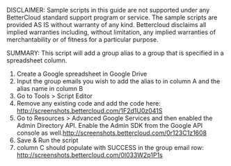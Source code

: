 DISCLAIMER: Sample scripts in this guide are not supported under any BetterCloud standard support program or service. The sample scripts are provided AS IS without warranty of any kind. Bettercloud disclaims all implied warranties including, without limitation, any implied warranties of merchantability or of fitness for a particular purpose.

SUMMARY: This script will add a group alias to a group that is specified in a spreadsheet column. 

1) Create a Google spreadsheet in Google Drive
2) Input the group emails you wish to add the alias to in column A and the alias name in column B 
3) Go to Tools > Script Editor
4) Remove any existing code and add the code here: http://screenshots.bettercloud.com/1F2d1U0z041S
5) Go to Resources > Advanced Google Services and then enabled the Admin Directory API. Enable the Admin SDK from the Google API console as well.http://screenshots.bettercloud.com/0r123C1z1608
6) Save & Run the script
7) column C should populate with SUCCESS in the group email row: http://screenshots.bettercloud.com/0l033W2p1P1s
